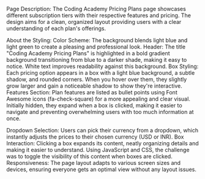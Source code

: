 Page Description:
The Coding Academy Pricing Plans page showcases different subscription tiers with their respective features and pricing. The design aims for a clean, organized layout providing users with a clear understanding of each plan's offerings.

About the Styling:
Color Scheme: The background blends light blue and light green to create a pleasing and professional look.
Header: The title "Coding Academy Pricing Plans" is highlighted in a bold gradient background transitioning from blue to a darker shade, making it easy to notice. White text improves readability against this background.
Box Styling: Each pricing option appears in a box with a light blue background, a subtle shadow, and rounded corners. When you hover over them, they slightly grow larger and gain a noticeable shadow to show they're interactive.
Features Section: Plan features are listed as bullet points using Font Awesome icons (fa-check-square) for a more appealing and clear visual. Initially hidden, they expand when a box is clicked, making it easier to navigate and preventing overwhelming users with too much information at once.

Dropdown Selection: Users can pick their currency from a dropdown, which instantly adjusts the prices to their chosen currency (USD or INR).
Box Interaction: Clicking a box expands its content, neatly organizing details and making it easier to understand. Using JavaScript and CSS, the challenge was to toggle the visibility of this content when boxes are clicked.
Responsiveness: The page layout adapts to various screen sizes and devices, ensuring everyone gets an optimal view without any layout issues.
